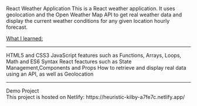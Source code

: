 React Weather Application
This is a React weather application. It uses geolocation and the Open Weather Map API to get real weather data and display the current weather conditions for any given location hourly forecast. 
<br/>

<u>What I learned:</u>
<hr/>

HTML5 and CSS3
JavaScript features such as Functions, Arrays, Loops, Math and ES6 Syntax
React feactures such as State Management,Components and Props
How to retrieve and display real data using an API, as well as Geolocation
<hr/>
Demo Project
<br/>
This project is hosted on Netlify: https://heuristic-kilby-a7fe7c.netlify.app/